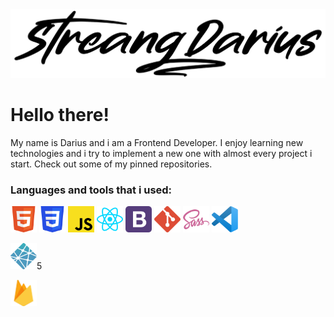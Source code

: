 
<div align="center"><img width="635px" heigth="129px" src="https://raw.githubusercontent.com/streangdarius/streangdarius/main/assets/name_signature.png"></div>

# Hello there!
  My name is Darius and i am a Frontend Developer. I enjoy learning new technologies and i try to implement a new one with almost every project i start. Check out some of my pinned repositories. 
  

### Languages and tools that i used:
<div align="left">
    
<img alt="HTML5" width="42px" height="42px" src="https://raw.githubusercontent.com/streangdarius/streangdarius/7da5f8fd4d14b5ab82cce65ddd947b08d8e580f1/assets/logos/html5.svg">
  
<img alt="CSS3" width="42px" height="42px" src="https://raw.githubusercontent.com/streangdarius/streangdarius/7da5f8fd4d14b5ab82cce65ddd947b08d8e580f1/assets/logos/css3.svg">
  
<img alt="JavaScript" width="42px" height="42px" src="https://raw.githubusercontent.com/streangdarius/streangdarius/07613e9f499c32d589acc94b69b8781ba9097964/assets/logos/javascript.svg">
  
<!-- <img alt="Typescript" width="42px" height="42px" src="https://raw.githubusercontent.com/streangdarius/streangdarius/7da5f8fd4d14b5ab82cce65ddd947b08d8e580f1/assets/logos/typescript.svg"> -->
   
<img alt="React" width="42px" height="42px" src="https://raw.githubusercontent.com/streangdarius/streangdarius/07613e9f499c32d589acc94b69b8781ba9097964/assets/logos/react.svg">
  
<!-- <img alt="Angular" width="42px" height="42px" src="https://raw.githubusercontent.com/streangdarius/streangdarius/b691523d436abcd9bc5d411ccc1408b84782aa1e/assets/logos/angular.svg"> -->
    
<img alt="Bootstrap" width="42px" height="42px" src="https://raw.githubusercontent.com/streangdarius/streangdarius/07613e9f499c32d589acc94b69b8781ba9097964/assets/logos/bootstrap.svg">
  
<img alt="GIT" width="42px" height="42px" src="https://raw.githubusercontent.com/streangdarius/streangdarius/07613e9f499c32d589acc94b69b8781ba9097964/assets/logos/git.svg">
  
<img alt="SASS" width="42px" height="42px" src="https://raw.githubusercontent.com/streangdarius/streangdarius/07613e9f499c32d589acc94b69b8781ba9097964/assets/logos/sass.svg">
  
<img alt="Visual Studio Code" width="42px" height="42px" src="https://raw.githubusercontent.com/streangdarius/streangdarius/07613e9f499c32d589acc94b69b8781ba9097964/assets/logos/vscode.svg">
  
<img alt="Netlify" width="42px" height="42px" src="https://raw.githubusercontent.com/streangdarius/streangdarius/7da5f8fd4d14b5ab82cce65ddd947b08d8e580f1/assets/logos/netlify.svg">5
 
<img alt="Firebase" width="42px" height="42px" src="https://raw.githubusercontent.com/streangdarius/streangdarius/7da5f8fd4d14b5ab82cce65ddd947b08d8e580f1/assets/logos/firebase.svg">
  
</div>
